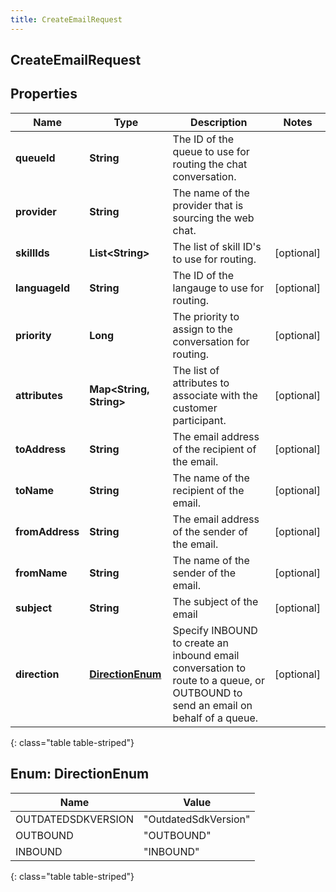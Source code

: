 ```yaml
---
title: CreateEmailRequest
---
```

## CreateEmailRequest


## Properties

| Name | Type | Description | Notes |
| ------------ | ------------- | ------------- | ------------- |
| **queueId** | **String** | The ID of the queue to use for routing the chat conversation. |  |
| **provider** | **String** | The name of the provider that is sourcing the web chat. |  |
| **skillIds** | **List&lt;String&gt;** | The list of skill ID&#39;s to use for routing. |  [optional] |
| **languageId** | **String** | The ID of the langauge to use for routing. |  [optional] |
| **priority** | **Long** | The priority to assign to the conversation for routing. |  [optional] |
| **attributes** | **Map&lt;String, String&gt;** | The list of attributes to associate with the customer participant. |  [optional] |
| **toAddress** | **String** | The email address of the recipient of the email. |  [optional] |
| **toName** | **String** | The name of the recipient of the email. |  [optional] |
| **fromAddress** | **String** | The email address of the sender of the email. |  [optional] |
| **fromName** | **String** | The name of the sender of the email. |  [optional] |
| **subject** | **String** | The subject of the email |  [optional] |
| **direction** | [**DirectionEnum**](#DirectionEnum) | Specify INBOUND to create an inbound email conversation to route to a queue, or OUTBOUND to send an email on behalf of a queue. |  [optional] |
{: class="table table-striped"}


<a name="DirectionEnum"></a>

## Enum: DirectionEnum

| Name | Value |
| ---- | ----- |
| OUTDATEDSDKVERSION | &quot;OutdatedSdkVersion&quot; |
| OUTBOUND | &quot;OUTBOUND&quot; |
| INBOUND | &quot;INBOUND&quot; |
{: class="table table-striped"}



